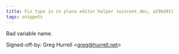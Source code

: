 ```yaml
---
title: Fix typo in in place editor helper (wincent.dev, a29bd91)
tags: snippets
---
```


Bad variable name.

Signed-off-by: Greg Hurrell &lt;greg@hurrell.net&gt;
